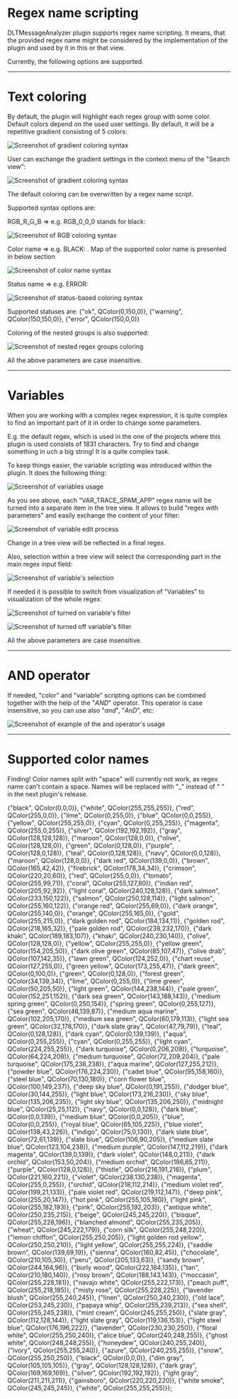 # Regex name scripting

DLTMessageAnalyzer plugin supports regex name scripting. It means, that the provided regex name might be considered by the implementation of the plugin and used by it in this or that view.

Currently, the following options are supported.

----

# Text coloring

By default, the plugin will highlight each regex group with some color. Default colors depend on the used user settings. By default, it will be a repetitive gradient consisting of 5 colors:

![Screenshot of gradient coloring syntax](./gradient_syntax.png)

User can exchange the gradient settings in the context menu of the "Search view":

![Screenshot of gradient coloring syntax](./gradient_settings.png)

The default coloring can be overwritten by a regex name script.

Supported syntax options are:

RGB_R_G_B => e.g. RGB_0_0_0 stands for black:

![Screenshot of RGB coloring syntax](./rgb_syntax.png)

Color name => e.g. BLACK: . Map of the supported color name is presented in below section

![Screenshot of color name syntax](./color_name_syntax.png)

Status name => e.g. ERROR:

![Screenshot of status-based coloring syntax](./status_syntax.png)

Supported statuses are:
{"ok", QColor(0,150,0)},
{"warning", QColor(150,150,0)},
{"error", QColor(150,0,0)}

Coloring of the nested groups is also supported:

![Screenshot of nested regex groups coloring](./nested_groups_coloring.png)

All the above parameters are case insensitive.

----

# Variables

When you are working with a complex regex expression, it is quite complex to find an important part of it in order to change some parameters.

E.g. the default regex, which is used in the one of the projects where this plugin is used consists of 1831 characters.
Try to find and change something in uch a big string! It is a quite complex task.

To keep things easier, the variable scripting was introduced within the plugin. It does the following thing:

![Screenshot of variables usage](./var_example.png)

As you see above, each "VAR_TRACE_SPAM_APP" regex name will be turned into a separate item in the tree view. It allows to build "regex with parameters" and easily exchange the content of your filter:

![Screenshot of variable edit process](./var_edit.png)

Change in a tree view will be reflected in a final regex.

Also, selection within a tree view will select the corresponding part in the main regex input field:

![Screenshot of variable's selection](./var_selection.png)

If needed it is possible to switch from visualization of "Variables" to visualization of the whole regex:

![Screenshot of turned on variable's filter](./var_filter_variables_on.png)

![Screenshot of turned off variable's filter](./var_filter_variables_off.png)

All the above parameters are case insensitive.

----

# AND operator
If needed, "color" and "variable" scripting options can be combined together with the help of the "_AND_" operator. This operator is case insensitive, so you can use also "_and_", "_AnD_", etc:

![Screenshot of example of the and operator's usage](./var_and_operator.png)

----

# Supported color names

Finding! Color names split with "space" will currently not work, as regex name can't contain a space. Names will be replaced with "_" instead of " " in the next plugin's release.

{"black", QColor(0,0,0)},
{"white", QColor(255,255,255)},
{"red", QColor(255,0,0)},
{"lime", QColor(0,255,0)},
{"blue", QColor(0,0,255)},
{"yellow", QColor(255,255,0)},
{"cyan", QColor(0,255,255)},
{"magenta", QColor(255,0,255)},
{"silver", QColor(192,192,192)},
{"gray", QColor(128,128,128)},
{"maroon", QColor(128,0,0)},
{"olive", QColor(128,128,0)},
{"green", QColor(0,128,0)},
{"purple", QColor(128,0,128)},
{"teal", QColor(0,128,128)},
{"navy", QColor(0,0,128)},
{"maroon", QColor(128,0,0)},
{"dark red", QColor(139,0,0)},
{"brown", QColor(165,42,42)},
{"firebrick", QColor(178,34,34)},
{"crimson", QColor(220,20,60)},
{"red", QColor(255,0,0)},
{"tomato", QColor(255,99,71)},
{"coral", QColor(255,127,80)},
{"indian red", QColor(205,92,92)},
{"light coral", QColor(240,128,128)},
{"dark salmon", QColor(233,150,122)},
{"salmon", QColor(250,128,114)},
{"light salmon", QColor(255,160,122)},
{"orange red", QColor(255,69,0)},
{"dark orange", QColor(255,140,0)},
{"orange", QColor(255,165,0)},
{"gold", QColor(255,215,0)},
{"dark golden rod", QColor(184,134,11)},
{"golden rod", QColor(218,165,32)},
{"pale golden rod", QColor(238,232,170)},
{"dark khaki", QColor(189,183,107)},
{"khaki", QColor(240,230,140)},
{"olive", QColor(128,128,0)},
{"yellow", QColor(255,255,0)},
{"yellow green", QColor(154,205,50)},
{"dark olive green", QColor(85,107,47)},
{"olive drab", QColor(107,142,35)},
{"lawn green", QColor(124,252,0)},
{"chart reuse", QColor(127,255,0)},
{"green yellow", QColor(173,255,47)},
{"dark green", QColor(0,100,0)},
{"green", QColor(0,128,0)},
{"forest green", QColor(34,139,34)},
{"lime", QColor(0,255,0)},
{"lime green", QColor(50,205,50)},
{"light green", QColor(144,238,144)},
{"pale green", QColor(152,251,152)},
{"dark sea green", QColor(143,188,143)},
{"medium spring green", QColor(0,250,154)},
{"spring green", QColor(0,255,127)},
{"sea green", QColor(46,139,87)},
{"medium aqua marine", QColor(102,205,170)},
{"medium sea green", QColor(60,179,113)},
{"light sea green", QColor(32,178,170)},
{"dark slate gray", QColor(47,79,79)},
{"teal", QColor(0,128,128)},
{"dark cyan", QColor(0,139,139)},
{"aqua", QColor(0,255,255)},
{"cyan", QColor(0,255,255)},
{"light cyan", QColor(224,255,255)},
{"dark turquoise", QColor(0,206,209)},
{"turquoise", QColor(64,224,208)},
{"medium turquoise", QColor(72,209,204)},
{"pale turquoise", QColor(175,238,238)},
{"aqua marine", QColor(127,255,212)},
{"powder blue", QColor(176,224,230)},
{"cadet blue", QColor(95,158,160)},
{"steel blue", QColor(70,130,180)},
{"corn flower blue", QColor(100,149,237)},
{"deep sky blue", QColor(0,191,255)},
{"dodger blue", QColor(30,144,255)},
{"light blue", QColor(173,216,230)},
{"sky blue", QColor(135,206,235)},
{"light sky blue", QColor(135,206,250)},
{"midnight blue", QColor(25,25,112)},
{"navy", QColor(0,0,128)},
{"dark blue", QColor(0,0,139)},
{"medium blue", QColor(0,0,205)},
{"blue", QColor(0,0,255)},
{"royal blue", QColor(65,105,225)},
{"blue violet", QColor(138,43,226)},
{"indigo", QColor(75,0,130)},
{"dark slate blue", QColor(72,61,139)},
{"slate blue", QColor(106,90,205)},
{"medium slate blue", QColor(123,104,238)},
{"medium purple", QColor(147,112,219)},
{"dark magenta", QColor(139,0,139)},
{"dark violet", QColor(148,0,211)},
{"dark orchid", QColor(153,50,204)},
{"medium orchid", QColor(186,85,211)},
{"purple", QColor(128,0,128)},
{"thistle", QColor(216,191,216)},
{"plum", QColor(221,160,221)},
{"violet", QColor(238,130,238)},
{"magenta", QColor(255,0,255)},
{"orchid", QColor(218,112,214)},
{"medium violet red", QColor(199,21,133)},
{"pale violet red", QColor(219,112,147)},
{"deep pink", QColor(255,20,147)},
{"hot pink", QColor(255,105,180)},
{"light pink", QColor(255,182,193)},
{"pink", QColor(255,192,203)},
{"antique white", QColor(250,235,215)},
{"beige", QColor(245,245,220)},
{"bisque", QColor(255,228,196)},
{"blanched almond", QColor(255,235,205)},
{"wheat", QColor(245,222,179)},
{"corn silk", QColor(255,248,220)},
{"lemon chiffon", QColor(255,250,205)},
{"light golden rod yellow", QColor(250,250,210)},
{"light yellow", QColor(255,255,224)},
{"saddle brown", QColor(139,69,19)},
{"sienna", QColor(160,82,45)},
{"chocolate", QColor(210,105,30)},
{"peru", QColor(205,133,63)},
{"sandy brown", QColor(244,164,96)},
{"burly wood", QColor(222,184,135)},
{"tan", QColor(210,180,140)},
{"rosy brown", QColor(188,143,143)},
{"moccasin", QColor(255,228,181)},
{"navajo white", QColor(255,222,173)},
{"peach puff", QColor(255,218,185)},
{"misty rose", QColor(255,228,225)},
{"lavender blush", QColor(255,240,245)},
{"linen", QColor(250,240,230)},
{"old lace", QColor(253,245,230)},
{"papaya whip", QColor(255,239,213)},
{"sea shell", QColor(255,245,238)},
{"mint cream", QColor(245,255,250)},
{"slate gray", QColor(112,128,144)},
{"light slate gray", QColor(119,136,153)},
{"light steel blue", QColor(176,196,222)},
{"lavender", QColor(230,230,250)},
{"floral white", QColor(255,250,240)},
{"alice blue", QColor(240,248,255)},
{"ghost white", QColor(248,248,255)},
{"honeydew", QColor(240,255,240)},
{"ivory", QColor(255,255,240)},
{"azure", QColor(240,255,255)},
{"snow", QColor(255,250,250)},
{"black", QColor(0,0,0)},
{"dim gray", QColor(105,105,105)},
{"gray", QColor(128,128,128)},
{"dark gray", QColor(169,169,169)},
{"silver", QColor(192,192,192)},
{"ight gray", QColor(211,211,211)},
{"gainsboro", QColor(220,220,220)},
{"white smoke", QColor(245,245,245)},
{"white", QColor(255,255,255)}};